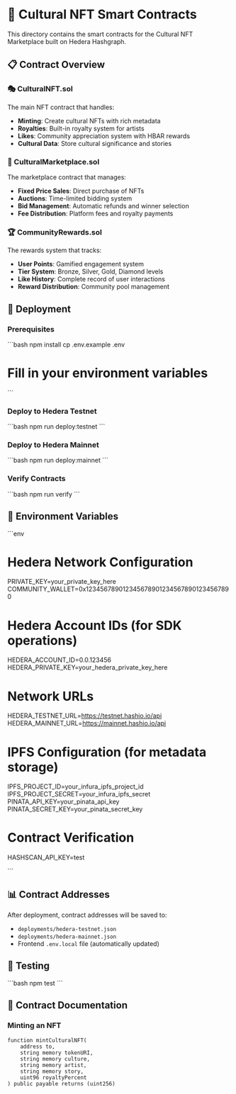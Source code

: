 # 🎨 Cultural NFT Smart Contracts

This directory contains the smart contracts for the Cultural NFT Marketplace built on Hedera Hashgraph.

## 📋 Contract Overview

### 🎭 CulturalNFT.sol
The main NFT contract that handles:
- **Minting**: Create cultural NFTs with rich metadata
- **Royalties**: Built-in royalty system for artists
- **Likes**: Community appreciation system with HBAR rewards
- **Cultural Data**: Store cultural significance and stories

### 🏪 CulturalMarketplace.sol
The marketplace contract that manages:
- **Fixed Price Sales**: Direct purchase of NFTs
- **Auctions**: Time-limited bidding system
- **Bid Management**: Automatic refunds and winner selection
- **Fee Distribution**: Platform fees and royalty payments

### 🏆 CommunityRewards.sol
The rewards system that tracks:
- **User Points**: Gamified engagement system
- **Tier System**: Bronze, Silver, Gold, Diamond levels
- **Like History**: Complete record of user interactions
- **Reward Distribution**: Community pool management

## 🚀 Deployment

### Prerequisites
\`\`\`bash
npm install
cp .env.example .env
# Fill in your environment variables
\`\`\`

### Deploy to Hedera Testnet
\`\`\`bash
npm run deploy:testnet
\`\`\`

### Deploy to Hedera Mainnet
\`\`\`bash
npm run deploy:mainnet
\`\`\`

### Verify Contracts
\`\`\`bash
npm run verify
\`\`\`

## 🔧 Environment Variables

\`\`\`env
# Hedera Network Configuration
PRIVATE_KEY=your_private_key_here
COMMUNITY_WALLET=0x1234567890123456789012345678901234567890

# Hedera Account IDs (for SDK operations)
HEDERA_ACCOUNT_ID=0.0.123456
HEDERA_PRIVATE_KEY=your_hedera_private_key_here

# Network URLs
HEDERA_TESTNET_URL=https://testnet.hashio.io/api
HEDERA_MAINNET_URL=https://mainnet.hashio.io/api

# IPFS Configuration (for metadata storage)
IPFS_PROJECT_ID=your_infura_ipfs_project_id
IPFS_PROJECT_SECRET=your_infura_ipfs_secret
PINATA_API_KEY=your_pinata_api_key
PINATA_SECRET_KEY=your_pinata_secret_key

# Contract Verification
HASHSCAN_API_KEY=test

\`\`\`

## 📊 Contract Addresses

After deployment, contract addresses will be saved to:
- `deployments/hedera-testnet.json`
- `deployments/hedera-mainnet.json`
- Frontend `.env.local` file (automatically updated)

## 🧪 Testing

\`\`\`bash
npm test
\`\`\`

## 📖 Contract Documentation

### Minting an NFT
```solidity
function mintCulturalNFT(
    address to,
    string memory tokenURI,
    string memory culture,
    string memory artist,
    string memory story,
    uint96 royaltyPercent
) public payable returns (uint256)
